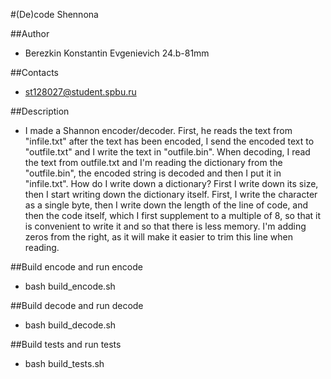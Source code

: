 #(De)code Shennona

##Author
- Berezkin Konstantin Evgenievich 24.b-81mm

##Contacts
- st128027@student.spbu.ru

##Description
- I made a Shannon encoder/decoder. First, he reads the text from "infile.txt" after the text has been encoded, I send the encoded text to "outfile.txt" and I write the text in "outfile.bin". When decoding, I read the text from outfile.txt and I'm reading the dictionary from the "outfile.bin", the encoded string is decoded and then I put it in "infile.txt". How do I write down a dictionary? First I write down its size, then I start writing down the dictionary itself. First, I write the character as a single byte, then I write down the length of the line of code, and then the code itself, which I first supplement to a multiple of 8, so that it is convenient to write it and so that there is less memory. I'm adding zeros from the right, as it will make it easier to trim this line when reading.

##Build encode and run encode
- bash build_encode.sh

##Build decode and run decode
- bash build_decode.sh

##Build tests and run tests
- bash build_tests.sh
